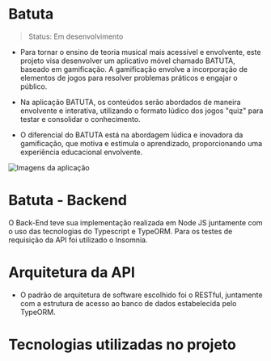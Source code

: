 # Batuta
> Status: Em desenvolvimento

* Para tornar o ensino de teoria musical mais acessível e envolvente, este projeto visa desenvolver um aplicativo móvel chamado BATUTA, baseado em gamificação. A gamificação envolve a incorporação de elementos de jogos para resolver problemas práticos e engajar o público.

* Na aplicação BATUTA, os conteúdos serão abordados de maneira envolvente e interativa, utilizando o formato lúdico dos jogos "quiz" para testar e consolidar o conhecimento. 

* O diferencial do BATUTA está na abordagem lúdica e inovadora da gamificação, que motiva e estimula o aprendizado, proporcionando uma experiência educacional envolvente.
  
![Imagens da aplicação](https://drive.google.com/file/d/1z-pbzoOSxdAk0lui3_zGv1iZHUBN5ts2/view?usp=sharing)
  
# Batuta - Backend
O Back-End teve sua implementação realizada em Node JS juntamente com o uso das tecnologias do Typescript e TypeORM. Para os testes de requisição da API foi utilizado o Insomnia. 

# Arquitetura da API
* O padrão de arquitetura de software escolhido foi o RESTful, juntamente com a estrutura de acesso ao banco de dados estabelecida pelo TypeORM. 

# Tecnologias utilizadas no projeto
